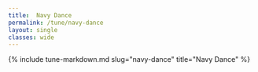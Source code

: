 ```yaml
---
title:  Navy Dance
permalink: /tune/navy-dance
layout: single
classes: wide
---
```

{% include tune-markdown.md slug="navy-dance" title="Navy Dance" %}
